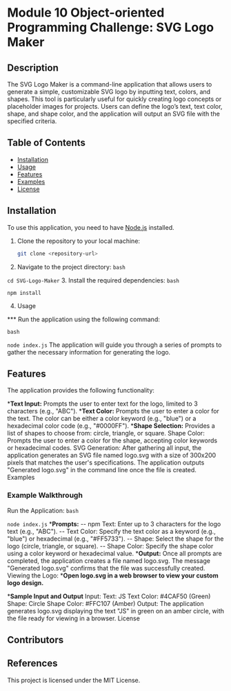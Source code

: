 # Module 10 Object-oriented Programming Challenge: SVG Logo Maker

## Description

The SVG Logo Maker is a command-line application that allows users to generate a simple, customizable SVG logo by inputting text, colors, and shapes. This tool is particularly useful for quickly creating logo concepts or placeholder images for projects. Users can define the logo’s text, text color, shape, and shape color, and the application will output an SVG file with the specified criteria.

## Table of Contents

- [Installation](#installation)
- [Usage](#usage)
- [Features](#features)
- [Examples](#examples)
- [License](#license)

## Installation

To use this application, you need to have [Node.js](https://nodejs.org/) installed.

1. Clone the repository to your local machine:
   ```bash
   git clone <repository-url>


2. Navigate to the project directory:
`bash`

`cd SVG-Logo-Maker`
3. Install the required dependencies:
`bash`

`npm install`

4.  Usage

*** Run the application using the following command:

`bash`

`node index.js`
The application will guide you through a series of prompts to gather the necessary information for generating the logo.

## Features

The application provides the following functionality:

***Text Input:**
Prompts the user to enter text for the logo, limited to 3 characters (e.g., "ABC").
***Text Color:**
Prompts the user to enter a color for the text. The color can be either a color keyword (e.g., "blue") or a hexadecimal color code (e.g., "#0000FF").
***Shape Selection:**
Provides a list of shapes to choose from: circle, triangle, or square.
Shape Color:
Prompts the user to enter a color for the shape, accepting color keywords or hexadecimal codes.
SVG Generation:
After gathering all input, the application generates an SVG file named logo.svg with a size of 300x200 pixels that matches the user's specifications.
The application outputs "Generated logo.svg" in the command line once the file is created.
Examples

### Example Walkthrough
Run the Application:
`bash`

`node index.js`
***Prompts:**
-- npm Text: Enter up to 3 characters for the logo text (e.g., "ABC").
-- Text Color: Specify the text color as a keyword (e.g., "blue") or hexadecimal (e.g., "#FF5733").
-- Shape: Select the shape for the logo (circle, triangle, or square).
 -- Shape Color: Specify the shape color using a color keyword or hexadecimal value.
***Output:**
Once all prompts are completed, the application creates a file named logo.svg.
The message "Generated logo.svg" confirms that the file was successfully created.
Viewing the Logo:
***Open logo.svg in a web browser to view your custom logo design.**

***Sample Input and Output**
Input:
Text: JS
Text Color: #4CAF50 (Green)
Shape: Circle
Shape Color: #FFC107 (Amber)
Output:
The application generates logo.svg displaying the text "JS" in green on an amber circle, with the file ready for viewing in a browser.
License

## Contributors

## References


This project is licensed under the MIT License.

